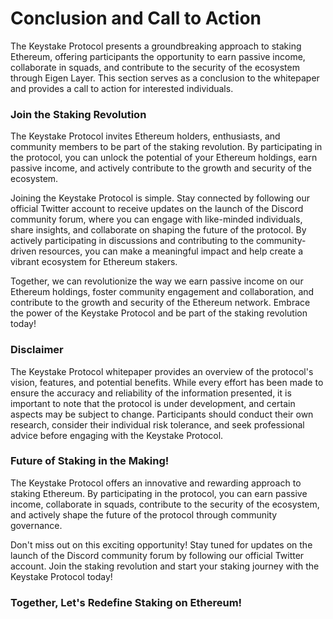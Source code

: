 # Conclusion and Call to Action

The Keystake Protocol presents a groundbreaking approach to staking Ethereum, offering participants the opportunity to earn passive income, collaborate in squads, and contribute to the security of the ecosystem through Eigen Layer. This section serves as a conclusion to the whitepaper and provides a call to action for interested individuals.

### Join the Staking Revolution

The Keystake Protocol invites Ethereum holders, enthusiasts, and community members to be part of the staking revolution. By participating in the protocol, you can unlock the potential of your Ethereum holdings, earn passive income, and actively contribute to the growth and security of the ecosystem.

Joining the Keystake Protocol is simple. Stay connected by following our official Twitter account to receive updates on the launch of the Discord community forum, where you can engage with like-minded individuals, share insights, and collaborate on shaping the future of the protocol. By actively participating in discussions and contributing to the community-driven resources, you can make a meaningful impact and help create a vibrant ecosystem for Ethereum stakers.

Together, we can revolutionize the way we earn passive income on our Ethereum holdings, foster community engagement and collaboration, and contribute to the growth and security of the Ethereum network. Embrace the power of the Keystake Protocol and be part of the staking revolution today!

### Disclaimer

The Keystake Protocol whitepaper provides an overview of the protocol's vision, features, and potential benefits. While every effort has been made to ensure the accuracy and reliability of the information presented, it is important to note that the protocol is under development, and certain aspects may be subject to change. Participants should conduct their own research, consider their individual risk tolerance, and seek professional advice before engaging with the Keystake Protocol.

### Future of Staking in the Making!

The Keystake Protocol offers an innovative and rewarding approach to staking Ethereum. By participating in the protocol, you can earn passive income, collaborate in squads, contribute to the security of the ecosystem, and actively shape the future of the protocol through community governance.

Don't miss out on this exciting opportunity! Stay tuned for updates on the launch of the Discord community forum by following our official Twitter account. Join the staking revolution and start your staking journey with the Keystake Protocol today!

### Together, Let's Redefine Staking on Ethereum!
